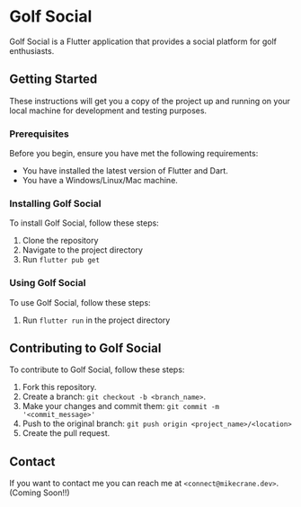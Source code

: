 # Golf Social

Golf Social is a Flutter application that provides a social platform for golf enthusiasts.

## Getting Started

These instructions will get you a copy of the project up and running on your local machine for development and testing purposes.

### Prerequisites

Before you begin, ensure you have met the following requirements:

- You have installed the latest version of Flutter and Dart.
- You have a Windows/Linux/Mac machine.

### Installing Golf Social

To install Golf Social, follow these steps:

1. Clone the repository
2. Navigate to the project directory
3. Run `flutter pub get`

### Using Golf Social

To use Golf Social, follow these steps:

1. Run `flutter run` in the project directory

## Contributing to Golf Social

To contribute to Golf Social, follow these steps:

1. Fork this repository.
2. Create a branch: `git checkout -b <branch_name>`.
3. Make your changes and commit them: `git commit -m '<commit_message>'`
4. Push to the original branch: `git push origin <project_name>/<location>`
5. Create the pull request.

## Contact

If you want to contact me you can reach me at `<connect@mikecrane.dev>`. (Coming Soon!!)
